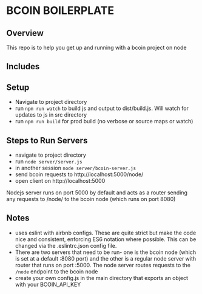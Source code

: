 # BCOIN BOILERPLATE
## Overview
This repo is to help you get up and running with a bcoin project on node

## Includes

## Setup
* Navigate to project directory
* run `npm run watch` to build js and output to dist/build.js. Will watch for updates to js in src directory
* run `npm run build` for prod build (no verbose or source maps or watch)

## Steps to Run Servers
* navigate to project directory
* run `node server/server.js`
* in another session `node server/bcoin-server.js`
* send bcoin requests to http://localhost:5000/node/
* open client on http://localhost:5000

Nodejs server runs on port 5000 by default and acts as a router sending any requests to /node/ to the bcoin node (which runs on port 8080)

## Notes
* uses eslint with airbnb configs. These are quite strict but make the code nice and consistent, enforcing ES6 notation where possible. This can be changed via the .eslintrc.json config file.
* There are two servers that need to be run- one is the bcoin node (which is set at a default :8080 port) and the other is a regular node server with router that runs on port :5000. The node server routes requests to the `/node` endpoint to the bcoin node
* create your own config.js in the main directory that exports an object with your BCOIN_API_KEY
